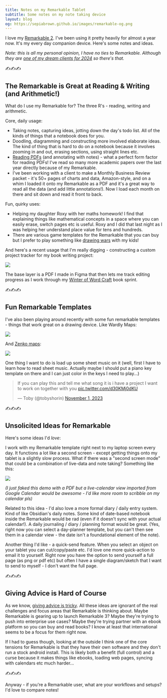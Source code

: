 ```yaml
---
title: Notes on my Remarkable Tablet
subtitle: Some notes on my note taking device
layout: blog
og: https://sepiabrown.github.io/images/remarkable-og.png
---
```


I love my [Remarkable 2](https://remarkable.com/store/remarkable-2). I've been using it pretty heavily for almost a year now. It's my every day companion device. Here's some notes and ideas.

*Note: this is all my personal opinion, I have no ties to Remarkable. Although they are [one of my dream clients for 2024](https://sepiabrown.github.io/2024/01/18/dream-clients/) so there's that.*

✍️✍️✍️

## The Remarkable is Great at Reading & Writing (and Arithmetic!)

What do I use my Remarkable for? The three R's - reading, writing and arithmetic.

Core, daily usage:

* Taking notes, capturing ideas, jotting down the day's todo list. All of the kinds of things that a notebook does for you.
* Doodling, diagramming and constructing more involved elaborate ideas. The kind of thing that is hard to do on a notebook because it involves zooming in and out, erasing sections, using straight lines etc.
* [Reading PDFs](https://twitter.com/sepiabrown/status/1754690464156946652) (and annotating with notes) - what a perfect form factor for reading PDFs! I've read so many more academic papers over the last year directly because of my Remarkable.
* I've been working with a client to make a Monthly Business Review packet - it's 50+ pages of charts and data, Amazon-style, and on a whim I loaded it onto my Remarkable as a PDF and it's a great way to read all the data (and add little annotations!). Now I load each month on there and sit down and read it front to back.

Fun, quirky uses:

* Helping my daughter Roxy with her maths homework! I find that explaining things like mathematical concepts in a space where you can easily erase, switch pages etc is useful. Roxy and I did that last night as I was helping her understand place value for tens and hundreds.
* There are various game templates for the Remarkable that you can buy but I prefer to play something like [drawing wars](https://athriftymom.com/pencil-wars-drawing-game/) with my kids!

And here's a recent usage that I'm really digging - constructing a custom project tracker for my book writing project:

![](/images/2024-02-09-11-09-19.png)

The base layer is a PDF I made in Figma that then lets me track editing progress as I work through my [Winter of Word Craft](https://buttondown.email/winterwordcraft) book sprint.

✍️✍️✍️

## Fun Remarkable Templates

I've also been playing around recently with some fun remarkable templates - things that work great on a drawing device. Like Wardly Maps:

![](/images/2024-02-09-11-17-56.png)

And [Zenko maps](https://smithery.com/2020/12/01/starting-with-zenko-mapping/):

![](/images/2024-02-09-11-18-19.png)

One thing I want to do is load up some sheet music on it (well, first I have to learn how to read sheet music. Actually maybe I should put a piano key template on there and I can just color in the keys I need to play...)

<blockquote class="twitter-tweet"><p lang="en" dir="ltr">If you can play this and tell me what song it is i have a project I want to work on together with you <a href="https://t.co/d30KMj0dKU">pic.twitter.com/d30KMj0dKU</a></p>&mdash; Toby (@tobyshorin) <a href="https://twitter.com/tobyshorin/status/1719857006608031884?ref_src=twsrc%5Etfw">November 1, 2023</a></blockquote> <script async src="https://platform.twitter.com/widgets.js" charset="utf-8"></script>

✍️✍️✍️

## Unsolicited Ideas for Remarkable

Here's some ideas I'd *love*:

I work with my Remarkable template right next to my laptop screen every day. It functions a lot like a second screen - except getting things onto my tablet is a slightly slow process. What if there was a "second screen mode" that could be a combination of live-data and note taking? Something like this:

![](/images/2024-02-09-11-13-02.png)

*(I just faked this demo with a PDF but a live-calendar view imported from Google Calendar would be awesome - I'd like more room to scribble on my calendar pls)*

Related to this idea - I'd also love a more formal diary / daily entry system. Kind of like Obsidian's daily notes. Some kind of date-based notebook inside the Remarkable would be rad (even if it doesn't sync with your actual calendar!). A daily journaling / diary / planning format would be great. (Yes, right now you can select a day-planner template, but you can't then see them in a calendar view - the date isn't a foundational element of the note).

Another thing I'd like - a quick-send feature. When you select an object on your tablet you can cut/copy/paste etc. I'd love one more quick-action to email it to yourself. Right now you have the option to send yourself a full page (as png or pdf etc) but often I have a single diagram/sketch that I want to send to myself - I don't want the full page.

✍️✍️✍️

## Giving Advice is Hard of Course

As we know, [giving advice is tricky](https://tomcritchlow.com/2024/01/23/advice/). All these ideas are ignorant of the real challenges and focus areas that Remarkable is thinking about. Maybe Remarkable is gearing up to launch Remarkable 3? Maybe they're trying to push into enterprise use cases? Maybe they're trying partner with an ebook platform so you can buy and read books? I know at least that international seems to be a focus for them right now.

If I had to guess though, looking at the outside I think one of the core tensions for Remarkable is that they have their own software and they don't run a stock android install. This is likely both a benefit (full control) and a curse because it makes things like ebooks, loading web pages, syncing with calendars etc much harder...

✍️✍️✍️

Anyway - if you're a Remarkable user, what are your workflows and setups? I'd love to compare notes!